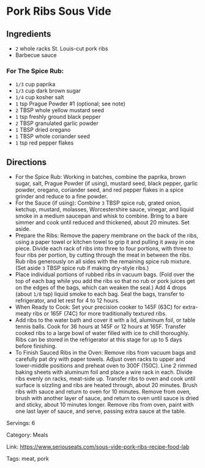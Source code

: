 # Pork Ribs Sous Vide

## Ingredients

- `2` whole racks St. Louis-cut pork ribs
- Barbecue sauce

### For The Spice Rub:

- `1/3` cup paprika
- `1/3` cup dark brown sugar
- `1/4` cup kosher salt
- `1` tsp Prague Powder #1 (optional; see note)
- `2` TBSP whole yellow mustard seed
- `1` tsp freshly ground black pepper
- `2` TBSP granulated garlic powder
- `1` TBSP dried oregano
- `1` TBSP whole coriander seed
- `1` tsp red pepper flakes

## Directions

- For the Spice Rub: Working in batches, combine the paprika, brown sugar, salt, Prague Powder (if using), mustard seed, black pepper, garlic powder, oregano, coriander seed, and red pepper flakes in a spice grinder and reduce to a fine powder.
- For the Sauce (if using): Combine `3` TBSP spice rub, grated onion, ketchup, mustard, molasses, Worcestershire sauce, vinegar, and liquid smoke in a medium saucepan and whisk to combine. Bring to a bare simmer and cook until reduced and thickened, about 20 minutes. Set aside.
- Prepare the Ribs: Remove the papery membrane on the back of the ribs, using a paper towel or kitchen towel to grip it and pulling it away in one piece. Divide each rack of ribs into three to four portions, with three to four ribs per portion, by cutting through the meat in between the ribs. Rub ribs generously on all sides with the remaining spice rub mixture. (Set aside `3` TBSP spice rub if making dry-style ribs.)
- Place individual portions of rubbed ribs in vacuum bags. (Fold over the top of each bag while you add the ribs so that no rub or pork juices get on the edges of the bags, which can weaken the seal.) Add 4 drops (about `1/8` tsp) liquid smoke to each bag. Seal the bags, transfer to refrigerator, and let rest for 4 to 12 hours.
- When Ready to Cook: Set your precision cooker to 145F (63C) for extra-meaty ribs or 165F (74C) for more traditionally textured ribs.
- Add ribs to the water bath and cover it with a lid, aluminum foil, or table tennis balls. Cook for 36 hours at 145F or 12 hours at 165F. Transfer cooked ribs to a large bowl of water filled with ice to chill thoroughly. Ribs can be stored in the refrigerator at this stage for up to 5 days before finishing.
- To Finish Sauced Ribs in the Oven: Remove ribs from vacuum bags and carefully pat dry with paper towels. Adjust oven racks to upper and lower-middle positions and preheat oven to 300F (150C). Line 2 rimmed baking sheets with aluminum foil and place a wire rack in each. Divide ribs evenly on racks, meat-side up. Transfer ribs to oven and cook until surface is sizzling and ribs are heated through, about 20 minutes. Brush ribs with sauce and return to oven for 10 minutes. Remove from oven, brush with another layer of sauce, and return to oven until sauce is dried and sticky, about 10 minutes longer. Remove ribs from oven, paint with one last layer of sauce, and serve, passing extra sauce at the table.

Servings: 6

Category: Meals

Link: https://www.seriouseats.com/sous-vide-pork-ribs-recipe-food-lab

Tags: meat, pork

